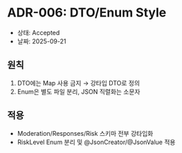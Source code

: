 # ADR-006: DTO/Enum Style

- 상태: Accepted
- 날짜: 2025-09-21

## 원칙

1) DTO에는 Map 사용 금지 → 강타입 DTO로 정의
2) Enum은 별도 파일 분리, JSON 직렬화는 소문자

## 적용

- Moderation/Responses/Risk 스키마 전부 강타입화
- RiskLevel Enum 분리 및 @JsonCreator/@JsonValue 적용
